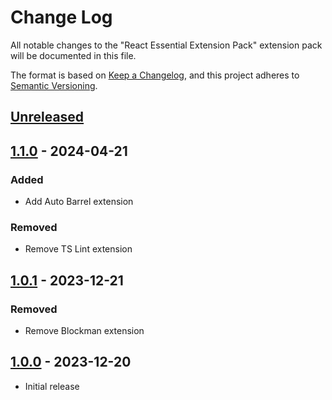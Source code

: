 # Change Log

All notable changes to the "React Essential Extension Pack" extension pack will be documented in this file.

The format is based on [Keep a Changelog](https://keepachangelog.com/en/1.0.0/),
and this project adheres to [Semantic Versioning](https://semver.org/spec/v2.0.0.html).

## [Unreleased]

## [1.1.0] - 2024-04-21

### Added

- Add Auto Barrel extension

### Removed

- Remove TS Lint extension

## [1.0.1] - 2023-12-21

### Removed

- Remove Blockman extension

## [1.0.0] - 2023-12-20

- Initial release

[unreleased]: https://github.com/ManuelGil/vscode-react-pack/compare/v1.1.0...HEAD
[1.1.0]: https://github.com/ManuelGil/vscode-react-pack/compare/v1.0.1...v1.1.0
[1.0.1]: https://github.com/ManuelGil/vscode-react-pack/compare/v1.0.0...v1.0.1
[1.0.0]: https://github.com/ManuelGil/vscode-react-pack/releases/tag/v1.0.0
